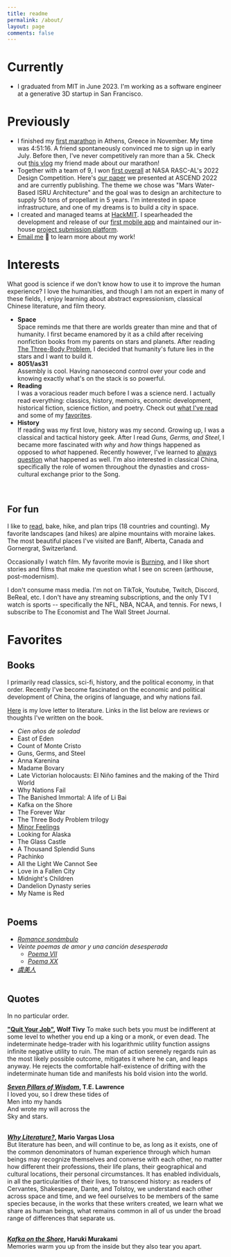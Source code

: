 ```yaml
---
title: readme
permalink: /about/
layout: page
comments: false
---
```

# Currently
* I graduated from MIT in June 2023. I'm working as a software engineer at a generative 3D startup in San Francisco.

# Previously
* I finished my [first marathon](https://www.athensauthenticmarathon.gr) in Athens, Greece in November. My time was 4:51:16. A friend spontaneously convinced me to sign up in early July. Before then, I've never competitively ran more than a 5k. Check out [this vlog](https://www.youtube.com/watch?v=kiXPgtuylnk) my friend made about our marathon!
* Together with a team of 9, I won [first overall](https://www.nasa.gov/feature/collegiate-teams-take-home-honors-in-20th-rasc-al-forum) at NASA RASC-AL's 2022 Design Competition. Here's [our paper](https://arc-aiaa-org.libproxy.mit.edu/doi/10.2514/6.2022-4315) we presented at ASCEND 2022 and are currently publishing. The theme we chose was "Mars Water-Based ISRU Architecture" and the goal was to design an architecture to supply 50 tons of propellant in 5 years. I'm interested in space infrastructure, and one of my dreams is to build a city in space.
* I created and managed teams at [HackMIT](https://hackmit.org). I spearheaded the development and release of our [first mobile app](https://apps.apple.com/us/app/hackmit/id1582182786) and maintained our in-house [project submission platform](https://spectacle.hackmit.org).
* [Email me](mailto:mflong00@gmail.com) 📩 to learn more about my work!

# Interests
What good is science if we don't know how to use it to improve the human experience? I love the humanities, and though I am not an expert in many of these fields, I enjoy learning about abstract expressionism, classical Chinese literature, and film theory. 

* **Space**   
Space reminds me that there are worlds greater than mine and that of humanity. I first became enamored by it as a child after receiving nonfiction books from my parents on stars and planets. After reading [The Three-Body Problem](https://www.goodreads.com/book/show/20518872-the-three-body-problem), I decided that humanity's future lies in the stars and I want to build it.
* **8051/as31**   
Assembly is cool. Having nanosecond control over your code and knowing exactly what's on the stack is so powerful.
* **Reading**   
I was a voracious reader much before I was a science nerd. I actually read everything: classics, history, memoirs, economic development, historical fiction, science fiction, and poetry. Check out [what I've read](https://www.goodreads.com/mflong) and some of my [favorites](#favorite-reads). 
* **History**   
If reading was my first love, history was my second. Growing up, I was a classical and tactical history geek. After I read *Guns, Germs, and Steel*, I became more fascinated with *why* and *how* things happened as opposed to *what* happened. Recently however, I've learned to [always question](/posts/whats-fact-and-whats-fiction) what happened as well. I'm also interested in classical China, specifically the role of women throughout the dynasties and cross-cultural exchange prior to the Song.  

<br/>

## For fun
I like to [read](#books), bake, hike, and plan trips (18 countries and counting). My favorite landscapes (and hikes) are alpine mountains with moraine lakes. The most beautiful places I've visited are Banff, Alberta, Canada and Gornergrat, Switzerland.    

Occasionally I watch film. My favorite movie is [Burning](https://www.imdb.com/title/tt7282468/), and I like short stories and films that make me question what I see on screen (arthouse, post-modernism).

I don't consume mass media. I'm not on TikTok, Youtube, Twitch, Discord, BeReal, etc. I don't have any streaming subscriptions, and the only TV I watch is sports -- specifically the NFL, NBA, NCAA, and tennis. For news, I subscribe to The Economist and The Wall Street Journal.

# Favorites
## Books
I primarily read classics, sci-fi, history, and the political economy, in that order. Recently I've become fascinated on the economic and political development of China, the origins of language, and why nations fail.

[Here](/posts/my-thoughts-on-literature) is my love letter to literature. Links in the list below are reviews or thoughts I've written on the book.

* *Cien años de soledad*
* East of Eden
* Count of Monte Cristo
* Guns, Germs, and Steel
* Anna Karenina
* Madame Bovary
* Late Victorian holocausts: El Niño famines and the making of the Third World
* Why Nations Fail
* The Banished Immortal: A life of Li Bai
* Kafka on the Shore
* The Forever War
* The Three Body Problem trilogy
* [Minor Feelings](https://thetech.com/2022/01/12/minor-feelings-review)
* Looking for Alaska
* The Glass Castle
* A Thousand Splendid Suns
* Pachinko
* All the Light We Cannot See
* Love in a Fallen City
* Midnight's Children
* Dandelion Dynasty series
* My Name is Red
<br/><br/> 

## Poems
* [*Romance sonámbulo*](https://poets.org/poem/romance-sonambulo#spanish)
* *Veinte poemas de amor y una canción desesperada*
    * [*Poema VII*](https://www.gavilan.edu/academic/spanish/gaspar/html/27_09.html)
    * [*Poema XX*](https://www.gavilan.edu/academic/spanish/gaspar/html/27_22.html)
* [*虞美人*](https://www.consolatio.com/2013/01/li-yu-how-much-sorrow-can-there-be-.html)
<br/><br/> 

## Quotes
In no particular order.

**["Quit Your Job"](https://www.palladiummag.com/2022/01/06/quit-your-job), Wolf Tivy**
To make such bets you must be indifferent at some level to whether you end up a king or a monk, or even dead. The indeterminate hedge-trader with his logarithmic utility function assigns infinite negative utility to ruin. The man of action serenely regards ruin as the most likely possible outcome, mitigates it where he can, and leaps anyway. He rejects the comfortable half-existence of drifting with the indeterminate human tide and manifests his bold vision into the world. 

**[*Seven Pillars of Wisdom*](https://www.goodreads.com/book/show/57936.Seven_Pillars_of_Wisdom), T.E. Lawrence**   
I loved you, so I drew these tides of   
Men into my hands   
And wrote my will across the    
Sky and stars.
<br/><br/> 
   
**[*Why Literature?*](https://newrepublic.com/article/78238/mario-vargas-llosa-literature), Mario Vargas Llosa**   
But literature has been, and will continue to be, as long as it exists, one of the common denominators of human experience through which human beings may recognize themselves and converse with each other, no matter how different their professions, their life plans, their geographical and cultural locations, their personal circumstances. It has enabled individuals, in all the particularities of their lives, to transcend history: as readers of Cervantes, Shakespeare, Dante, and Tolstoy, we understand each other across space and time, and we feel ourselves to be members of the same species because, in the works that these writers created, we learn what we share as human beings, what remains common in all of us under the broad range of differences that separate us. 
<br/><br/> 

**[*Kafka on the Shore*](https://www.goodreads.com/book/show/4929.Kafka_on_the_Shore?ac=1&from_search=true&qid=ggDp0LyIhk&rank=1), Haruki Murakami**   
Memories warm you up from the inside but they also tear you apart.